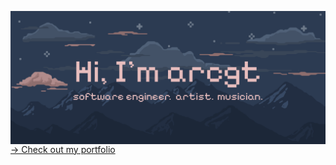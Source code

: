 <a href="https://github.com/arcgt"><img src="https://github.com/arcgt/arcgt/blob/main/intro.gif?raw=true" align="center" width="1920" ></a>
[→ Check out my portfolio](https://arcgt.github.io/my-portfolio/)

<!--
**arcgt/arcgt** is a ✨ _special_ ✨ repository because its `README.md` (this file) appears on your GitHub profile.

Here are some ideas to get you started:

- 🔭 I’m currently working on ...
- 🌱 I’m currently learning ...
- 👯 I’m looking to collaborate on ...
- 🤔 I’m looking for help with ...
- 💬 Ask me about ...
- 📫 How to reach me: ...
- 😄 Pronouns: ...
- ⚡ Fun fact: ...
-->
